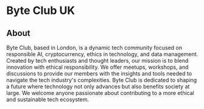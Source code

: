 # Byte Club UK

## About 
Byte Club, based in London, is a dynamic tech community focused on responsible AI, cryptocurrency, ethics in technology, and data management. Created by tech enthusiasts and thought leaders, our mission is to blend innovation with ethical responsibility. We offer meetups, workshops, and discussions to provide our members with the insights and tools needed to navigate the tech industry's complexities. Byte Club is dedicated to shaping a future where technology not only advances but also benefits society at large. We welcome anyone passionate about contributing to a more ethical and sustainable tech ecosystem.

